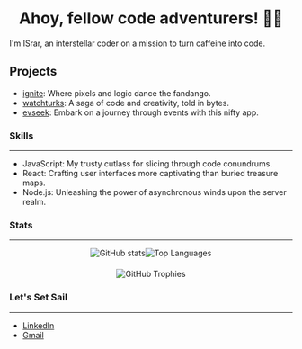 <h1 align="center">Ahoy, fellow code adventurers! 🏴‍☠️</h1>

I'm ISrar, an interstellar coder on a mission to turn caffeine into code.

Projects
---
- [ignite](https://ignitestartup.pk/): Where pixels and logic dance the fandango.
- [watchturks](http://lts.watchturks.tv/): A saga of code and creativity, told in bytes.
- [evseek](https://evseek.vercel.app/): Embark on a journey through events with this nifty app.

### Skills
---
- JavaScript: My trusty cutlass for slicing through code conundrums.
- React: Crafting user interfaces more captivating than buried treasure maps.
- Node.js: Unleashing the power of asynchronous winds upon the server realm.

### Stats
---
<div align="center">
  <div style="display: flex; flex-direction: row; justify-content: center;">
    <img src="![MuhammadIsrarKhan's Stats](https://github-readme-stats.vercel.app/api?username=MuhammadIsrarKhan&theme=vue-dark&show_icons=true&hide_border=true&count_private=true)" alt="GitHub stats">
    <img src="https://github-readme-stats.vercel.app/api/top-langs/?username=john-doe&layout=compact" alt="Top Languages">
  </div>
  <img src="https://github-profile-trophy.vercel.app/?username=john-doe&theme=nord" alt="GitHub Trophies" style="margin-top: 20px;">
</div>


### Let's Set Sail
---
- [LinkedIn](https://www.linkedin.com/in/muhammad-israr-khan-558300199/)
- [Gmail](israruetp@gmail.com)
